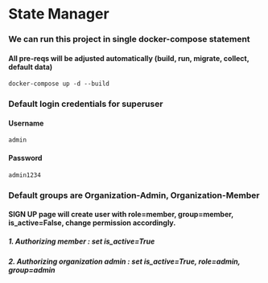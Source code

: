 # State Manager

### We can run this project in single docker-compose statement
#### All pre-reqs will be adjusted automatically (build, run, migrate, collect, default data)
```
docker-compose up -d --build
```

### Default login credentials for superuser

#### Username
```
admin
```
#### Password
```
admin1234
```

### Default groups are Organization-Admin, Organization-Member
#### SIGN UP page will create user with role=member, group=member, is_active=False, change permission accordingly.
##### 1. Authorizing member : set is_active=True
##### 2. Authorizing organization admin : set is_active=True, role=admin, group=admin
